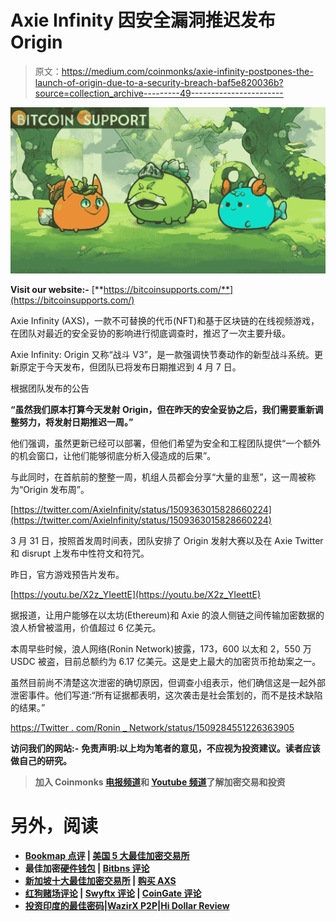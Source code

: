 # Axie Infinity 因安全漏洞推迟发布 Origin

> 原文：<https://medium.com/coinmonks/axie-infinity-postpones-the-launch-of-origin-due-to-a-security-breach-baf5e820036b?source=collection_archive---------49----------------------->

![](img/cb6de47dfe78e18664fcf73400318ea3.png)

**Visit our website:-** [**https://bitcoinsupports.com/**](https://bitcoinsupports.com/)

Axie Infinity (AXS)，一款不可替换的代币(NFT)和基于区块链的在线视频游戏，在团队对最近的安全妥协的影响进行彻底调查时，推迟了一次主要升级。

Axie Infinity: Origin 又称“战斗 V3”，是一款强调快节奏动作的新型战斗系统。更新原定于今天发布，但团队已将发布日期推迟到 4 月 7 日。

根据团队发布的公告

**“虽然我们原本打算今天发射 Origin，但在昨天的安全妥协之后，我们需要重新调整努力，将发射日期推迟一周。”**

他们强调，虽然更新已经可以部署，但他们希望为安全和工程团队提供“一个额外的机会窗口，让他们能够彻底分析入侵造成的后果”。

与此同时，在首航前的整整一周，机组人员都会分享“大量的韭葱”，这一周被称为“Origin 发布周”。

[https://twitter.com/AxieInfinity/status/1509363015828660224](https://twitter.com/AxieInfinity/status/1509363015828660224)

3 月 31 日，按照首发周时间表，团队安排了 Origin 发射大赛以及在 Axie Twitter 和 disrupt 上发布中性符文和符咒。

昨日，官方游戏预告片发布。

[https://youtu.be/X2z_YIeettE](https://youtu.be/X2z_YIeettE)

据报道，让用户能够在以太坊(Ethereum)和 Axie 的浪人侧链之间传输加密数据的浪人桥曾被滥用，价值超过 6 亿美元。

本周早些时候，浪人网络(Ronin Network)披露，173，600 以太和 2，550 万 USDC 被盗，目前总额约为 6.17 亿美元。这是史上最大的加密货币抢劫案之一。

虽然目前尚不清楚这次泄密的确切原因，但调查小组表示，他们确信这是一起外部泄密事件。他们写道:“所有证据都表明，这次袭击是社会策划的，而不是技术缺陷的结果。”

[https://Twitter . com/Ronin _ Network/status/1509284551226363905](https://twitter.com/Ronin_Network/status/1509284551226363905)

**访问我们的网站:-**[](https://bitcoinsupports.com/) ****免责声明:以上均为笔者的意见，不应视为投资建议。读者应该做自己的研究。****

> **加入 Coinmonks [电报频道](https://t.me/coincodecap)和 [Youtube 频道](https://www.youtube.com/c/coinmonks/videos)了解加密交易和投资**

# **另外，阅读**

*   **[Bookmap 点评](https://coincodecap.com/bookmap-review-2021-best-trading-software) | [美国 5 大最佳加密交易所](https://coincodecap.com/crypto-exchange-usa)**
*   **最佳加密[硬件钱包](/coinmonks/hardware-wallets-dfa1211730c6) | [Bitbns 评论](/coinmonks/bitbns-review-38256a07e161)**
*   **[新加坡十大最佳加密交易所](https://coincodecap.com/crypto-exchange-in-singapore) | [购买 AXS](https://coincodecap.com/buy-axs-token)**
*   **[红狗赌场评论](https://coincodecap.com/red-dog-casino-review) | [Swyftx 评论](https://coincodecap.com/swyftx-review) | [CoinGate 评论](https://coincodecap.com/coingate-review)**
*   **[投资印度的最佳密码](https://coincodecap.com/best-crypto-to-invest-in-india-in-2021)|[WazirX P2P](https://coincodecap.com/wazirx-p2p)|[Hi Dollar Review](https://coincodecap.com/hi-dollar-review)**